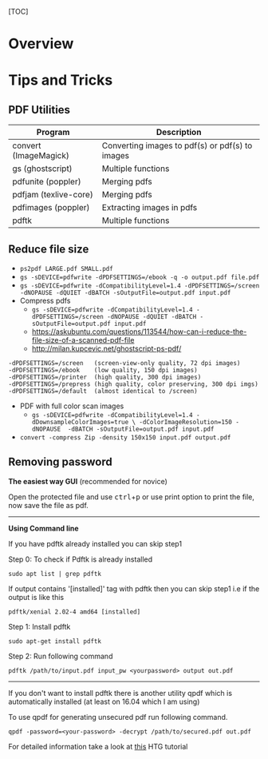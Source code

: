 [TOC]

# Overview

# Tips and Tricks

## PDF Utilities


| Program               | Description                                     |
| -                     | -                                               |
| convert (ImageMagick) | Converting images to pdf(s) or pdf(s) to images |
| gs (ghostscript)      | Multiple functions                              |
| pdfunite (poppler)    | Merging pdfs                                    |
| pdfjam (texlive-core) | Merging pdfs                                    |
| pdfimages (poppler)   | Extracting images in pdfs                       |
| pdftk                 | Multiple functions                              |

## Reduce file size

- `ps2pdf LARGE.pdf SMALL.pdf`
- `gs -sDEVICE=pdfwrite -dPDFSETTINGS=/ebook -q -o output.pdf file.pdf`
- `gs -sDEVICE=pdfwrite -dCompatibilityLevel=1.4 -dPDFSETTINGS=/screen -dNOPAUSE -dQUIET -dBATCH -sOutputFile=output.pdf input.pdf`
- Compress pdfs
    + `gs -sDEVICE=pdfwrite -dCompatibilityLevel=1.4 -dPDFSETTINGS=/screen -dNOPAUSE -dQUIET -dBATCH -sOutputFile=output.pdf input.pdf`
    + https://askubuntu.com/questions/113544/how-can-i-reduce-the-file-size-of-a-scanned-pdf-file
    + http://milan.kupcevic.net/ghostscript-ps-pdf/

```
-dPDFSETTINGS=/screen   (screen-view-only quality, 72 dpi images)
-dPDFSETTINGS=/ebook    (low quality, 150 dpi images)
-dPDFSETTINGS=/printer  (high quality, 300 dpi images)
-dPDFSETTINGS=/prepress (high quality, color preserving, 300 dpi imgs)
-dPDFSETTINGS=/default  (almost identical to /screen)
```
- PDF with full color scan images
    + `gs -sDEVICE=pdfwrite -dCompatibilityLevel=1.4 -dDownsampleColorImages=true \
    -dColorImageResolution=150 -dNOPAUSE  -dBATCH -sOutputFile=output.pdf input.pdf`
- `convert -compress Zip -density 150x150 input.pdf output.pdf`

## Removing password

**The easiest way GUI** (recommended for novice)

Open the protected file and use <kbd>ctrl</kbd>+<kbd>p</kbd> or use print option to print the file, now save the file as pdf.

<hr>

**Using Command line**

If you have pdftk already installed you can skip step1

Step 0: To check if Pdftk is already installed

    sudo apt list | grep pdftk

If output contains '[installed]' tag with pdftk then you can skip step1
i.e if the output is like this

    pdftk/xenial 2.02-4 amd64 [installed]

Step 1: Install pdftk

    sudo apt-get install pdftk

Step 2: Run following command

    pdftk /path/to/input.pdf input_pw <yourpassword> output out.pdf

<hr>
If you don't want to install pdftk there is another utility qpdf which is automatically installed (at least on 16.04 which I am using)

To use qpdf for generating unsecured pdf run following command.

    qpdf -password=<your-password> -decrypt /path/to/secured.pdf out.pdf

For detailed information take a look at [this][1] HTG tutorial


  [1]: http://www.howtogeek.com/197195/how-to-remove-a-password-from-a-pdf-file-in-linux/
